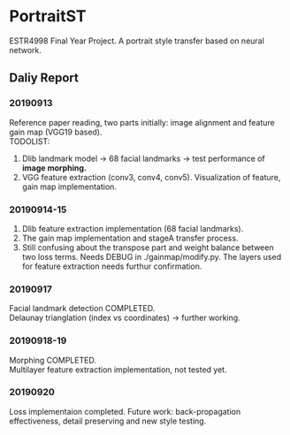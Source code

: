 # PortraitST
ESTR4998 Final Year Project. A portrait style transfer based on neural network.

## Daliy Report

### 20190913
Reference paper reading, two parts initially: image alignment and feature gain map (VGG19 based).\
TODOLIST: 
1. Dlib landmark model -> 68 facial landmarks -> test performance of **image morphing.**
2. VGG feature extraction (conv3, conv4, conv5). Visualization of feature, gain map implementation.

### 20190914-15
1. Dlib feature extraction implementation (68 facial landmarks). 
2. The gain map implementation and stageA transfer process. 
3. Still confusing about the transpose part and weight balance between two loss terms. Needs DEBUG in ./gainmap/modify.py. The layers used for feature extraction needs furthur confirmation.

### 20190917
Facial landmark detection COMPLETED.\
Delaunay trianglation (index vs coordinates) -> further working.

### 20190918-19
Morphing COMPLETED.\
Multilayer feature extraction implementation, not tested yet.

### 20190920
Loss implementaion completed. Future work: back-propagation effectiveness, detail preserving and new style testing.



